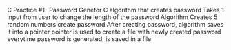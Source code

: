 C Practice #1- Password Genetor
C algorithm that creates password
Takes 1 input from user to change the length of the password
Algorithm Creates 5 random numbers create password
After creating password, algorithm saves it into a pointer
pointer is used to create a file with newly created password
everytime password is generated, is saved in a file
